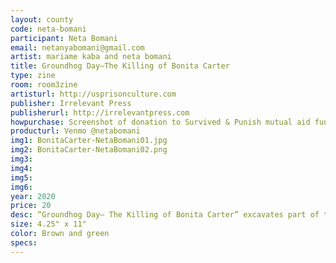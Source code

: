 ```yaml
---
layout: county 
code: neta-bomani
participant: Neta Bomani
email: netanyabomani@gmail.com
artist: mariame kaba and neta bomani
title: Groundhog Day–The Killing of Bonita Carter
type: zine
room: room3zine
artisturl: http://usprisonculture.com
publisher: Irrelevant Press
publisherurl: http://irrelevantpress.com
howpurchase: Screenshot of donation to Survived & Punish mutual aid fund for digital download
producturl: Venmo @netabomani 
img1: BonitaCarter-NetaBomani01.jpg
img2: BonitaCarter-NetaBomani02.png
img3: 
img4: 
img5: 
img6: 
year: 2020
price: 20
desc: “Groundhog Day– The Killing of Bonita Carter” excavates part of the history of Black people’s resistance to state violence (specifically policing). It’s often said that few people rally around the injury or death of Black women to demand justice. Yet the truth is that there are examples that contradict this assertion. The resistance varies in scale and impact and it is sometimes hidden from our view. However, where there is injustice, you will also find some resistance especially led by Black women. Groundhog Day is a collaboration by Mariame Kaba and neta bomani. Any funds given in exchange for this zine will be go towards the mutual aid fund organized by the New York chapter of Survived & Punished. Sliding scale with a suggested donation of $20.
size: 4.25" x 11"
color: Brown and green
specs: 
---
```

